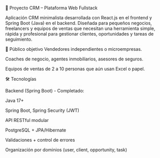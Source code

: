 🧩 Proyecto CRM – Plataforma Web Fullstack

Aplicación CRM minimalista desarrollada con React.js en el frontend y Spring Boot (Java) en el backend.
Diseñada para pequeños negocios, freelancers y equipos de ventas que necesitan una herramienta simple,
rápida y profesional para gestionar clientes, oportunidades y tareas de seguimiento.

👥 Público objetivo
Vendedores independientes o microempresas.

Coaches de negocio, agentes inmobiliarios, asesores de seguros.

Equipos de ventas de 2 a 10 personas que aún usan Excel o papel.

🛠 Tecnologías

Backend (Spring Boot) - Completado:

Java 17+

Spring Boot, Spring Security (JWT)

API RESTful modular

PostgreSQL + JPA/Hibernate

Validaciones + control de errores

Organización por dominios (user, client, opportunity, task)
